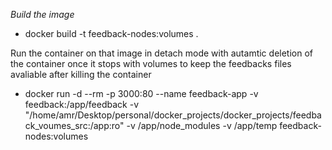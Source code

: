 _Build the image_ 

* docker build -t feedback-nodes:volumes .

Run the container on that image in detach mode with autamtic deletion of the container once it stops with volumes to keep the feedbacks files avaliable after killing the container 

* docker run -d --rm -p 3000:80 --name feedback-app -v feedback:/app/feedback -v "/home/amr/Desktop/personal/docker_projects/docker_projects/feedback_voumes_src:/app:ro" -v /app/node_modules -v /app/temp feedback-nodes:volumes